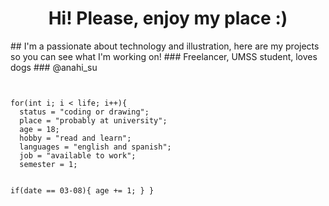 <h1 align="center"> Hi! Please, enjoy my place :) </h1>
## I'm a passionate about technology and illustration, here are my projects so you can see what I'm working on!
### Freelancer, UMSS student, loves dogs
### @anahi_su
<p align="left">
   <img src="">
   </p>
<code>
for(int i; i < life; i++){
  status = "coding or drawing";
  place = "probably at university";
  age = 18;
  hobby = "read and learn";
  languages = "english and spanish";
  job = "available to work";
  semester = 1;

  if(date == 03-08){
    age += 1;
  }
}  
</code>
